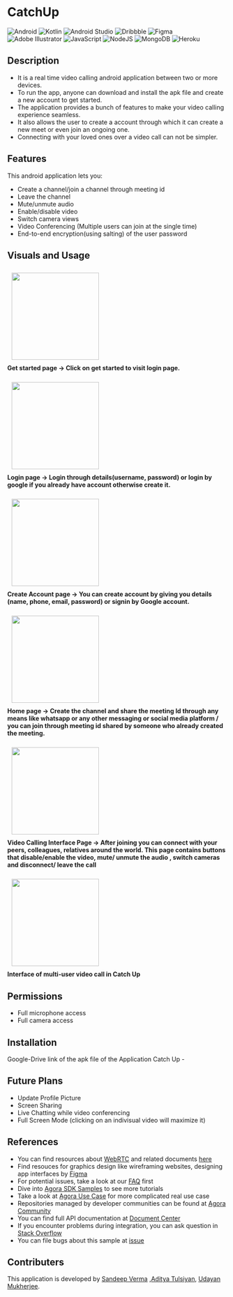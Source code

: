# CatchUp


![Android](https://img.shields.io/badge/Android-3DDC84?style=for-the-badge&logo=android&logoColor=white)
![Kotlin](https://img.shields.io/badge/kotlin-%237F52FF.svg?style=for-the-badge&logo=kotlin&logoColor=white)
![Android Studio](https://img.shields.io/badge/Android%20Studio-3DDC84.svg?style=for-the-badge&logo=android-studio&logoColor=white)
![Dribbble](https://img.shields.io/badge/Dribbble-EA4C89?style=for-the-badge&logo=dribbble&logoColor=white)
![Figma](https://img.shields.io/badge/figma-%23F24E1E.svg?style=for-the-badge&logo=figma&logoColor=white)
![Adobe Illustrator](https://img.shields.io/badge/adobe%20illustrator-%23FF9A00.svg?style=for-the-badge&logo=adobe%20illustrator&logoColor=white)
![JavaScript](https://img.shields.io/badge/javascript-%23323330.svg?style=for-the-badge&logo=javascript&logoColor=%23F7DF1E)
![NodeJS](https://img.shields.io/badge/node.js-6DA55F?style=for-the-badge&logo=node.js&logoColor=white)
![MongoDB](https://img.shields.io/badge/MongoDB-%234ea94b.svg?style=for-the-badge&logo=mongodb&logoColor=white)
![Heroku](https://img.shields.io/badge/heroku-%23430098.svg?style=for-the-badge&logo=heroku&logoColor=white)

## Description

- It is a real time video calling android application between two or more devices.
- To run the app, anyone can download and install the apk file and create a new account to get started.
- The application provides a bunch of features to make your video calling experience seamless.
- It also allows the user to create a account through which it can create a new meet or even join an ongoing one.
- Connecting with your loved ones over a video call can not be simpler.

## Features

This android application lets you:

- Create a channel/join a channel through meeting id
- Leave the channel
- Mute/unmute audio
- Enable/disable video
- Switch camera views
- Video Conferencing (Multiple users can join at the single time)
- End-to-end encryption(using salting) of the user password

## Visuals and Usage

<img src="/readme/get-started.jpeg" width="200" hspace="10" vspace="10"><br>
<b> Get started page -> Click on get started to visit login page. </b>

<img src="/readme/login page.jpeg" width="200" hspace="10" vspace="10"><br>
<b> Login page -> Login through details(username, password) or login by google if you already have account otherwise create it. </b>

<img src="/readme/create-account page.jpeg" width="200"  hspace="10" vspace="10" ><br>
<b> Create Account page -> You can create account by giving you details (name, phone, email, password) or signin by Google account.</b>

<img src="/readme/home page.jpeg" width="200" hspace="10" vspace="10"><br>
<b> Home page -> Create the channel and share the meeting Id through any means like whatsapp or any other messaging or social media platform / you can join through meeting id shared by someone who already created the meeting. </b>

<img src="/readme/video-call page.jpeg" width="200" hspace="10" vspace="10"><br>
<b> Video Calling Interface Page -> After joining you can connect with your peers, colleagues, relatives around the world. This page contains buttons that disable/enable the video, mute/ unmute the audio , switch cameras and disconnect/ leave the call </b>

<img src="/readme/group video call.jpeg" width="200" hspace="10" vspace="10"><br>
<b> Interface of multi-user video call in Catch Up </b>

## Permissions

- Full microphone access	
- Full camera access


## Installation
Google-Drive link of the apk file of the Application Catch Up -

## Future Plans

- Update Profile Picture 
- Screen Sharing
- Live Chatting while video conferencing
- Full Screen Mode (clicking on an indivisual video will maximize it)

## References

- You can find resources about [WebRTC](https://webrtc.org/) and related documents [here](https://developer.mozilla.org/en-US/docs/Web/API/WebRTC_API/Signaling_and_video_calling)
- Find resouces for graphics design like wireframing websites, designing app interfaces by [Figma](https://www.figma.com/file/PGhXSaP2NhSOIOjXU6RGAG/Flippr-Catchup-Softwire?node-id=0%3A1)
- For potential issues, take a look at our [FAQ](https://docs.agora.io/en/faq) first
- Dive into [Agora SDK Samples](https://github.com/AgoraIO) to see more tutorials
- Take a look at [Agora Use Case](https://github.com/AgoraIO-usecase) for more complicated real use case
- Repositories managed by developer communities can be found at [Agora Community](https://github.com/AgoraIO-Community)
- You can find full API documentation at [Document Center](https://docs.agora.io/en/)
- If you encounter problems during integration, you can ask question in [Stack Overflow](https://stackoverflow.com/questions/tagged/agora.io)
- You can file bugs about this sample at [issue](https://github.com/AgoraIO/Basic-Video-Call/issues)



## Contributers 
This application is developed by [Sandeep Verma](https://github.com/san-13) ,[Aditya Tulsiyan](https://github.com/adity2911), [Udayan Mukherjee](https://github.com/UdayanMukherjee).
